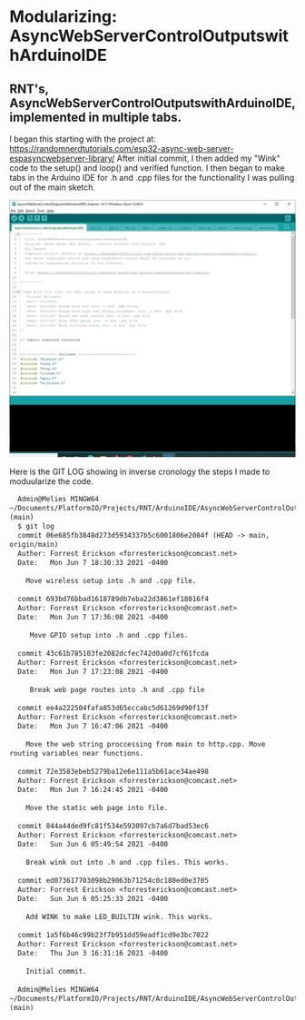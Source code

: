 # Modularizing: AsyncWebServerControlOutputswithArduinoIDE
## RNT's, AsyncWebServerControlOutputswithArduinoIDE, implemented in multiple tabs.

I began this starting with the project at: https://randomnerdtutorials.com/esp32-async-web-server-espasyncwebserver-library/
After initial commit, I then added my "Wink" code to the setup() and loop() and verified function.
I then began to make tabs in the Arduino IDE for .h and .cpp files for the functionality I was pulling out of the main sketch.

![Screen shot](ProjectScreenShot.png)

Here is the GIT LOG showing in inverse cronology the steps I made to moduularize the code.


      Admin@Melies MINGW64 ~/Documents/PlatformIO/Projects/RNT/ArduinoIDE/AsyncWebServerControlOutputswithArduinoIDE (main)
      $ git log
      commit 06e685fb3848d273d5934337b5c6001806e2084f (HEAD -> main, origin/main)
      Author: Forrest Erickson <forresterickson@comcast.net>
      Date:   Mon Jun 7 18:30:33 2021 -0400

        Move wireless setup into .h and .cpp file.

      commit 693bd76bbad1618789db7eba22d3861ef18016f4
      Author: Forrest Erickson <forresterickson@comcast.net>
      Date:   Mon Jun 7 17:36:08 2021 -0400

         Move GPIO setup into .h and .cpp files.

      commit 43c61b785103fe2082dcfec742d0a0d7cf61fcda
      Author: Forrest Erickson <forresterickson@comcast.net>
      Date:   Mon Jun 7 17:23:08 2021 -0400

         Break web page routes into .h and .cpp file

      commit ee4a222504fafa853d65eccabc5d61269d90f13f
      Author: Forrest Erickson <forresterickson@comcast.net>
      Date:   Mon Jun 7 16:47:06 2021 -0400

        Move the web string proccessing from main to http.cpp. Move routing variables near functions.

      commit 72e3583ebeb5279ba12e6e111a5b61ace34ae498
      Author: Forrest Erickson <forresterickson@comcast.net>
      Date:   Mon Jun 7 16:24:45 2021 -0400

        Move the static web page into file.

      commit 844a44ded9fc81f534e593097cb7a6d7bad53ec6
      Author: Forrest Erickson <forresterickson@comcast.net>
      Date:   Sun Jun 6 05:49:54 2021 -0400

        Break wink out into .h and .cpp files. This works.

      commit ed073617703098b29063b71254c0c180ed0e3705
      Author: Forrest Erickson <forresterickson@comcast.net>
      Date:   Sun Jun 6 05:25:33 2021 -0400

        Add WINK to make LED_BUILTIN wink. This works.

      commit 1a5f6b46c99b23f7b951dd59eadf1cd9e3bc7022
      Author: Forrest Erickson <forresterickson@comcast.net>
      Date:   Thu Jun 3 16:31:16 2021 -0400

        Initial commit.

      Admin@Melies MINGW64 ~/Documents/PlatformIO/Projects/RNT/ArduinoIDE/AsyncWebServerControlOutputswithArduinoIDE (main)
